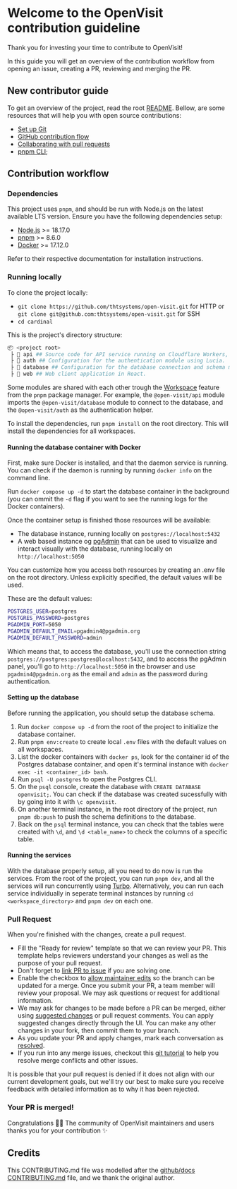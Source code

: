 # Welcome to the OpenVisit contribution guideline

Thank you for investing your time to contribute to OpenVisit!

In this guide you will get an overview of the contribution workflow from opening an issue, creating a PR, reviewing and merging the PR.

## New contributor guide

To get an overview of the project, read the root [README](README.md). Bellow, are some resources that will help you with open source contributions:

- [Set up Git](https://docs.github.com/en/get-started/quickstart/set-up-git)
- [GitHub contribution flow](https://docs.github.com/en/get-started/quickstart/github-flow)
- [Collaborating with pull requests](https://docs.github.com/en/github/collaborating-with-pull-requests)
- [pnpm CLI](https://pnpm.io/pnpm-cli);

## Contribution workflow

### Dependencies

This project uses `pnpm`, and should be run with Node.js on the latest available LTS version. Ensure you have the following dependencies setup:

- [Node.js](https://nodejs.org/en/) >= 18.17.0
- [pnpm](https://pnpm.io/installation) >= 8.6.0
- [Docker](https://www.docker.com/) >= 17.12.0

Refer to their respective documentation for installation instructions.

### Running locally

To clone the project locally:

- `git clone https://github.com/thtsystems/open-visit.git` for HTTP or `git clone git@github.com:thtsystems/open-visit.git` for SSH
- `cd cardinal`

This is the project's directory structure:

```bash
📦 <project root>
 ├ 📂 api ## Source code for API service running on Cloudflare Workers, written with Hono.
 ├ 📂 auth ## Configuration for the authentication module using Lucia.
 ├ 📂 database ## Configuration for the database connection and schema modeling using Drizzle.
 ├ 📂 web ## Web client application in React.
```

Some modules are shared with each other trough the [Workspace](https://pnpm.io/workspaces) feature from the `pnpm` package manager. For example, the `@open-visit/api` module imports the `@open-visit/database` module to connect to the database, and the `@open-visit/auth` as the authentication helper.

To install the dependencies, run `pnpm install` on the root directory. This will install the dependencies for all workspaces.

#### Running the database container with Docker

First, make sure Docker is installed, and that the daemon service is running. You can check if the daemon is running by running `docker info` on the command line.

Run `docker compose up -d` to start the database container in the background (you can ommit the `-d` flag if you want to see the running logs for the Docker containers).

Once the container setup is finished those resources will be available:

- The database instance, running locally on `postgres://localhost:5432`
- A web based instance og [pgAdmin](https://www.pgadmin.org/) that can be used to visualize and interact visually with the database, running locally on `http://localhost:5050`

You can customize how you access both resources by creating an .env file on the root directory. Unless explicitly specified, the default values will be used.

These are the default values:

```bash
POSTGRES_USER=postgres
POSTGRES_PASSWORD=postgres
PGADMIN_PORT=5050
PGADMIN_DEFAULT_EMAIL=pgadmin4@pgadmin.org
PGADMIN_DEFAULT_PASSWORD=admin
```

Which means that, to access the database, you'll use the connection string `postgres://postgres:postgres@localhost:5432`, and to access the pgAdmin panel, you'll go to `http://localhost:5050` in the browser and use `pgadmin4@pgadmin.org` as the email and `admin` as the password during authentication.

#### Setting up the database

Before running the application, you should setup the database schema.

1. Run `docker compose up -d` from the root of the project to initialize the database container.
2. Run `pnpm env:create` to create local `.env` files with the default values on all workspaces.
3. List the docker containers with `docker ps`, look for the container id of the Postgres database container, and open it's terminal instance with `docker exec -it <container_id> bash`.
4. Run `psql -U postgres` to open the Postgres CLI.
5. On the `psql` console, create the database with `CREATE DATABASE openvisit;`. You can check if the database was created sucessfully with by going into it with `\c openvisit`.
6. On another terminal instance, in the root directory of the project, run `pnpm db:push` to push the schema definitions to the database.
7. Back on the `psql` terminal instance, you can check that the tables were created with `\d`, and `\d <table_name>` to check the columns of a specific table.

#### Running the services

With the database properly setup, all you need to do now is run the services. From the root of the project, you can run `pnpm dev`, and all the services will run concurrently using [Turbo](https://turbo.build/repo). Alternatively, you can run each service individually in seperate terminal instances by running `cd <workspace_directory>` and `pnpm dev` on each one.

### Pull Request

When you're finished with the changes, create a pull request.

- Fill the "Ready for review" template so that we can review your PR. This template helps reviewers understand your changes as well as the purpose of your pull request.
- Don't forget to [link PR to issue](https://docs.github.com/en/issues/tracking-your-work-with-issues/linking-a-pull-request-to-an-issue) if you are solving one.
- Enable the checkbox to [allow maintainer edits](https://docs.github.com/en/github/collaborating-with-issues-and-pull-requests/allowing-changes-to-a-pull-request-branch-created-from-a-fork) so the branch can be updated for a merge. Once you submit your PR, a team member will review your proposal. We may ask questions or request for additional information.
- We may ask for changes to be made before a PR can be merged, either using [suggested changes](https://docs.github.com/en/github/collaborating-with-issues-and-pull-requests/incorporating-feedback-in-your-pull-request) or pull request comments. You can apply suggested changes directly through the UI. You can make any other changes in your fork, then commit them to your branch.
- As you update your PR and apply changes, mark each conversation as [resolved](https://docs.github.com/en/github/collaborating-with-issues-and-pull-requests/commenting-on-a-pull-request#resolving-conversations).
- If you run into any merge issues, checkout this [git tutorial](https://lab.github.com/githubtraining/managing-merge-conflicts) to help you resolve merge conflicts and other issues.

It is possible that your pull request is denied if it does not align with our current development goals, but we'll try our best to make sure you receive feedback with detailed information as to why it has been rejected.

### Your PR is merged!

Congratulations :tada::tada: The community of OpenVisit maintainers and users thanks you for your contribution :sparkles:

## Credits

This CONTRIBUTING.md file was modelled after the [github/docs CONTRIBUTING.md](https://github.com/github/docs/blob/main/CONTRIBUTING.md) file, and we thank the original author.
